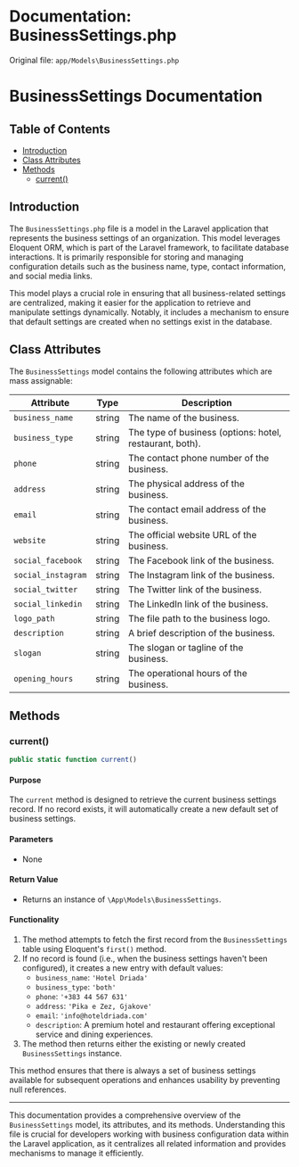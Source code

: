 # Documentation: BusinessSettings.php

Original file: `app/Models\BusinessSettings.php`

# BusinessSettings Documentation

## Table of Contents
- [Introduction](#introduction)
- [Class Attributes](#class-attributes)
- [Methods](#methods)
  - [current()](#current)

## Introduction

The `BusinessSettings.php` file is a model in the Laravel application that represents the business settings of an organization. This model leverages Eloquent ORM, which is part of the Laravel framework, to facilitate database interactions. It is primarily responsible for storing and managing configuration details such as the business name, type, contact information, and social media links. 

This model plays a crucial role in ensuring that all business-related settings are centralized, making it easier for the application to retrieve and manipulate settings dynamically. Notably, it includes a mechanism to ensure that default settings are created when no settings exist in the database.

## Class Attributes

The `BusinessSettings` model contains the following attributes which are mass assignable:

| Attribute           | Type   | Description                                              |
|---------------------|--------|----------------------------------------------------------|
| `business_name`     | string | The name of the business.                                |
| `business_type`     | string | The type of business (options: hotel, restaurant, both).|
| `phone`             | string | The contact phone number of the business.               |
| `address`           | string | The physical address of the business.                   |
| `email`             | string | The contact email address of the business.              |
| `website`           | string | The official website URL of the business.               |
| `social_facebook`   | string | The Facebook link of the business.                       |
| `social_instagram`  | string | The Instagram link of the business.                      |
| `social_twitter`    | string | The Twitter link of the business.                        |
| `social_linkedin`   | string | The LinkedIn link of the business.                       |
| `logo_path`         | string | The file path to the business logo.                      |
| `description`       | string | A brief description of the business.                    |
| `slogan`            | string | The slogan or tagline of the business.                   |
| `opening_hours`     | string | The operational hours of the business.                  |

## Methods

### current()

```php
public static function current()
```

#### Purpose
The `current` method is designed to retrieve the current business settings record. If no record exists, it will automatically create a new default set of business settings.

#### Parameters
- None

#### Return Value
- Returns an instance of `\App\Models\BusinessSettings`.

#### Functionality
1. The method attempts to fetch the first record from the `BusinessSettings` table using Eloquent's `first()` method.
2. If no record is found (i.e., when the business settings haven't been configured), it creates a new entry with default values:
   - `business_name`: `'Hotel Driada'`
   - `business_type`: `'both'`
   - `phone`: `'+383 44 567 631'`
   - `address`: `'Pika e Zez, Gjakove'`
   - `email`: `'info@hoteldriada.com'`
   - `description`: A premium hotel and restaurant offering exceptional service and dining experiences.
3. The method then returns either the existing or newly created `BusinessSettings` instance.

This method ensures that there is always a set of business settings available for subsequent operations and enhances usability by preventing null references.

---

This documentation provides a comprehensive overview of the `BusinessSettings` model, its attributes, and its methods. Understanding this file is crucial for developers working with business configuration data within the Laravel application, as it centralizes all related information and provides mechanisms to manage it efficiently.